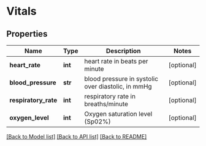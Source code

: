 # Vitals

## Properties
Name | Type | Description | Notes
------------ | ------------- | ------------- | -------------
**heart_rate** | **int** | heart rate in beats per minute | [optional] 
**blood_pressure** | **str** | blood pressure in systolic over diastolic, in mmHg | [optional] 
**respiratory_rate** | **int** | respiratory rate in breaths/minute | [optional] 
**oxygen_level** | **int** | Oxygen saturation level (Sp02%) | [optional] 

[[Back to Model list]](../README.md#documentation-for-models) [[Back to API list]](../README.md#documentation-for-api-endpoints) [[Back to README]](../README.md)

